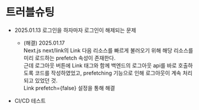 # 트러블슈팅
- 2025.01.13 로그인을 하자마자 로그인이 해제되는 문제
  - (해결) 2025.01.17<br>Next.js next/link의 Link 다음 리소스를 빠르게 불러오기 위해 해당 리소스를 미리 로드하는 prefetch 속성이 존재한다.<br>근데 로그아웃 버튼에 Link 태그와 함께 백엔드의 로그아웃 api를 바로 호출하도록 코드를 작성하였었고, prefetching 기능으로 인해 로그아웃이 계속 처리되고 있었던 것.<br>Link prefetch={false} 설정을 통해 해결

- CI/CD 테스트
